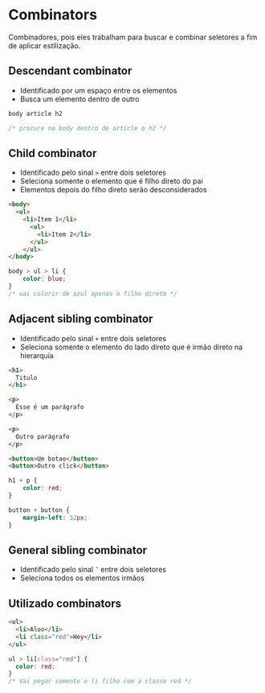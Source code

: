 # Combinators 

Combinadores, pois eles trabalham para buscar e combinar seletores a fim de aplicar estilização.

## Descendant combinator

* Identificado por um espaço entre os elementos
* Busca um elemento dentro de outro

```css
body article h2

/* procure no body dentro de article o h2 */
```

## Child combinator

* Identificado pelo sinal `>` entre dois seletores
* Seleciona somente o elemento que é filho direto do pai
* Elementos depois do filho direto serão desconsiderados

```html
<body>
  <ul>
    <li>Item 1</li>
      <ul>
        <li>Item 2</li>
      </ul>
    </ul>
</body>
```

```css
body > ul > li {
    color: blue;
} 
/* vai colorir de azul apenas o filho direto */
```

## Adjacent sibling combinator

* Identificado pelo sinal `+` entre dois seletores
* Seleciona somente o elemento do lado direto que é irmão direto na hierarquia

```html
<h1>
  Titulo
</h1>

<p>
  Esse é um parágrafo 
</p>

<p>
  Outro parágrafo
</p>

<button>Um botao</button>
<button>Outro click</button>
```

```css
h1 + p {
    color: red;
}

button + button {
    margin-left: 32px;
}
```

## General sibling combinator

* Identificado pelo sinal `˜` entre dois seletores
* Seleciona todos os elementos irmãos


## Utilizado combinators
```html
<ul>
  <li>Aloo</li>
  <li class="red">Hey</li>
</ul>
```

```css
ul > li[class="red"] {
  color: red;
}
/* Vai pegar somente o li filho com a classe red */
```